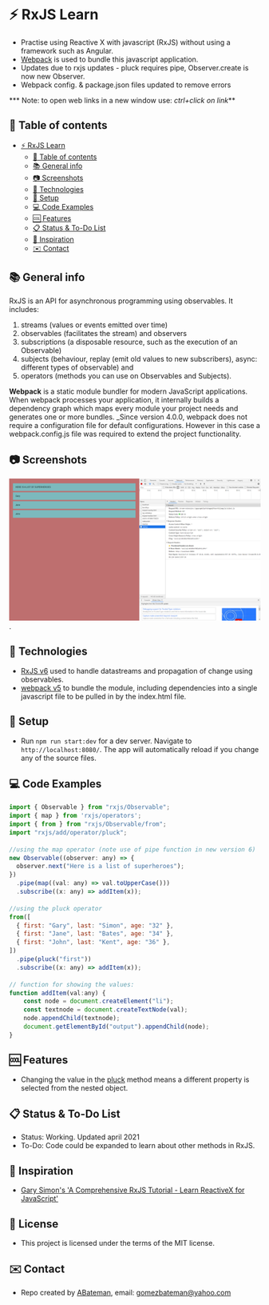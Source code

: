 # :zap: RxJS Learn

* Practise using Reactive X with javascript (RxJS) without using a framework such as Angular.
* [Webpack](https://webpack.js.org/) is used to bundle this javascript application.
* Updates due to rxjs updates - pluck requires pipe, Observer.create is now new Observer.
* Webpack config. & package.json files updated to remove errors

*** Note: to open web links in a new window use: _ctrl+click on link_**

## :page_facing_up: Table of contents

* [:zap: RxJS Learn](#zap-rxjs-learn)
  * [:page_facing_up: Table of contents](#page_facing_up-table-of-contents)
  * [:books: General info](#books-general-info)
  * [:camera: Screenshots](#camera-screenshots)
  * [:signal_strength: Technologies](#signal_strength-technologies)
  * [:floppy_disk: Setup](#floppy_disk-setup)
  * [:computer: Code Examples](#computer-code-examples)
  * [:cool: Features](#cool-features)
  * [:clipboard: Status & To-Do List](#clipboard-status--to-do-list)
  * [:clap: Inspiration](#clap-inspiration)
  * [:envelope: Contact](#envelope-contact)

## :books: General info

RxJS is an API for asynchronous programming using observables. It includes:

1. streams (values or events emitted over time)
2. observables (facilitates the stream) and observers
3. subscriptions (a disposable resource, such as the execution of an Observable)
4. subjects (behaviour, replay (emit old values to new subscribers), async: different types of observable) and
5. operators (methods you can use on Observables and Subjects).

**Webpack** is a static module bundler for modern JavaScript applications. When webpack processes your application, it internally builds a dependency graph which maps every module your project needs and generates one or more bundles. _Since version 4.0.0, webpack does not require a configuration file for default configurations. However in this case a webpack.config.js file was required to extend the project functionality.

## :camera: Screenshots

![Example screenshot](./img/rxjs.png).

## :signal_strength: Technologies

* [RxJS v6](https://rxjs.dev/) used to handle datastreams and propagation of change using observables.
* [webpack v5](https://webpack.js.org/) to bundle the module, including dependencies into a single javascript file to be pulled in by the index.html file.

## :floppy_disk: Setup

* Run `npm run start:dev` for a dev server. Navigate to `http://localhost:8080/`. The app will automatically reload if you change any of the source files.

## :computer: Code Examples

```javascript
import { Observable } from "rxjs/Observable";
import { map } from 'rxjs/operators';
import { from } from "rxjs/Observable/from";
import "rxjs/add/operator/pluck";

//using the map operator (note use of pipe function in new version 6)
new Observable((observer: any) => {
  observer.next("Here is a list of superheroes");
})
  .pipe(map((val: any) => val.toUpperCase()))
  .subscribe((x: any) => addItem(x));

//using the pluck operator
from([
  { first: "Gary", last: "Simon", age: "32" },
  { first: "Jane", last: "Bates", age: "34" },
  { first: "John", last: "Kent", age: "36" },
])
  .pipe(pluck("first"))
  .subscribe((x: any) => addItem(x));

// function for showing the values:
function addItem(val:any) {
    const node = document.createElement("li");
    const textnode = document.createTextNode(val);
    node.appendChild(textnode);
    document.getElementById("output").appendChild(node);
}

```

## :cool: Features

* Changing the value in the [pluck](http://reactivex.io/rxjs/class/es6/Observable.js~Observable.html#instance-method-pluck) method means a different property is selected from the nested object.

## :clipboard: Status & To-Do List

* Status: Working. Updated april 2021
* To-Do: Code could be expanded to learn about other methods in RxJS.

## :clap: Inspiration

* [Gary Simon's 'A Comprehensive RxJS Tutorial - Learn ReactiveX for JavaScript'](https://coursetro.com/courses/25/A-Comprehensive-RxJS-Tutorial---Learn-ReactiveX-for-JavaScript-)

## :file_folder: License

* This project is licensed under the terms of the MIT license.

## :envelope: Contact

* Repo created by [ABateman](https://github.com/AndrewJBateman), email: gomezbateman@yahoo.com
